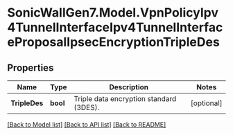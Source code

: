 # SonicWallGen7.Model.VpnPolicyIpv4TunnelInterfaceIpv4TunnelInterfaceProposalIpsecEncryptionTripleDes

## Properties

Name | Type | Description | Notes
------------ | ------------- | ------------- | -------------
**TripleDes** | **bool** | Triple data encryption standard (3DES). | [optional] 

[[Back to Model list]](../README.md#documentation-for-models) [[Back to API list]](../README.md#documentation-for-api-endpoints) [[Back to README]](../README.md)

